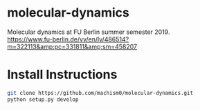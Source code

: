 # molecular-dynamics
Molecular dynamics at FU Berlin summer semester 2019.  
https://www.fu-berlin.de/vv/en/lv/486514?m=322113&amp;pc=331811&amp;sm=458207

# Install Instructions
```bash
git clone https://github.com/machism0/molecular-dynamics.git
python setup.py develop
```
